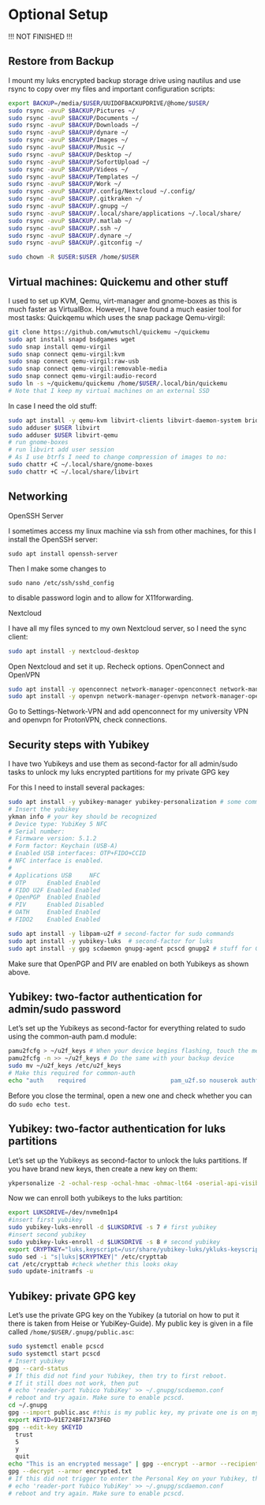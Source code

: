 # Optional Setup

!!! NOT FINISHED !!!

## Restore from Backup

I mount my luks encrypted backup storage drive using nautilus and use rsync to copy over my files and important configuration scripts:

```sh
export BACKUP=/media/$USER/UUIDOFBACKUPDRIVE/@home/$USER/
sudo rsync -avuP $BACKUP/Pictures ~/
sudo rsync -avuP $BACKUP/Documents ~/
sudo rsync -avuP $BACKUP/Downloads ~/
sudo rsync -avuP $BACKUP/dynare ~/
sudo rsync -avuP $BACKUP/Images ~/
sudo rsync -avuP $BACKUP/Music ~/
sudo rsync -avuP $BACKUP/Desktop ~/
sudo rsync -avuP $BACKUP/SofortUpload ~/
sudo rsync -avuP $BACKUP/Videos ~/
sudo rsync -avuP $BACKUP/Templates ~/
sudo rsync -avuP $BACKUP/Work ~/
sudo rsync -avuP $BACKUP/.config/Nextcloud ~/.config/
sudo rsync -avuP $BACKUP/.gitkraken ~/
sudo rsync -avuP $BACKUP/.gnupg ~/
sudo rsync -avuP $BACKUP/.local/share/applications ~/.local/share/
sudo rsync -avuP $BACKUP/.matlab ~/
sudo rsync -avuP $BACKUP/.ssh ~/
sudo rsync -avuP $BACKUP/.dynare ~/
sudo rsync -avuP $BACKUP/.gitconfig ~/

sudo chown -R $USER:$USER /home/$USER
```

## Virtual machines: Quickemu and other stuff

I used to set up KVM, Qemu, virt-manager and gnome-boxes as this is much faster as VirtualBox.
However, I have found a much easier tool for most tasks:
Quickqemu which uses the snap package Qemu-virgil:

```sh
git clone https://github.com/wmutschl/quickemu ~/quickemu
sudo apt install snapd bsdgames wget
sudo snap install qemu-virgil
sudo snap connect qemu-virgil:kvm
sudo snap connect qemu-virgil:raw-usb
sudo snap connect qemu-virgil:removable-media
sudo snap connect qemu-virgil:audio-record
sudo ln -s ~/quickemu/quickemu /home/$USER/.local/bin/quickemu
# Note that I keep my virtual machines on an external SSD
```

In case I need the old stuff:

```sh
sudo apt install -y qemu-kvm libvirt-clients libvirt-daemon-system bridge-utils virt-manager libvirt-daemon ovmf gnome-boxes
sudo adduser $USER libvirt
sudo adduser $USER libvirt-qemu
# run gnome-boxes
# run libvirt add user session
# As I use btrfs I need to change compression of images to no:
sudo chattr +C ~/.local/share/gnome-boxes
sudo chattr +C ~/.local/share/libvirt
```

## Networking

OpenSSH Server

I sometimes access my linux machine via ssh from other machines, for this I install the OpenSSH server:

`sudo apt install openssh-server`

Then I make some changes to

`sudo nano /etc/ssh/sshd_config`

to disable password login and to allow for X11forwarding.

Nextcloud

I have all my files synced to my own Nextcloud server, so I need the sync client:

```sh
sudo apt install -y nextcloud-desktop
```

Open Nextcloud and set it up. Recheck options.
OpenConnect and OpenVPN

```sh
sudo apt install -y openconnect network-manager-openconnect network-manager-openconnect-gnome
sudo apt install -y openvpn network-manager-openvpn network-manager-openvpn-gnome
```

Go to Settings-Network-VPN and add openconnect for my university VPN and openvpn for ProtonVPN, check connections.

## Security steps with Yubikey

I have two Yubikeys and use them as second-factor for all admin/sudo tasks to unlock my luks encrypted partitions for my private GPG key

For this I need to install several packages:

```sh
sudo apt install -y yubikey-manager yubikey-personalization # some common packages
# Insert the yubikey
ykman info # your key should be recognized
# Device type: YubiKey 5 NFC
# Serial number: 
# Firmware version: 5.1.2
# Form factor: Keychain (USB-A)
# Enabled USB interfaces: OTP+FIDO+CCID
# NFC interface is enabled.
# 
# Applications USB     NFC     
# OTP      Enabled Enabled  
# FIDO U2F Enabled Enabled  
# OpenPGP  Enabled Enabled  
# PIV      Enabled Disabled 
# OATH     Enabled Enabled  
# FIDO2    Enabled Enabled  

sudo apt install -y libpam-u2f # second-factor for sudo commands
sudo apt install -y yubikey-luks  # second-factor for luks
sudo apt install -y gpg scdaemon gnupg-agent pcscd gnupg2 # stuff for GPG
```

Make sure that OpenPGP and PIV are enabled on both Yubikeys as shown above.

## Yubikey: two-factor authentication for admin/sudo password

Let’s set up the Yubikeys as second-factor for everything related to sudo using the common-auth pam.d module:

```sh
pamu2fcfg > ~/u2f_keys # When your device begins flashing, touch the metal contact to confirm the association. You might need to insert a user pin as well
pamu2fcfg -n >> ~/u2f_keys # Do the same with your backup device
sudo mv ~/u2f_keys /etc/u2f_keys
# Make this required for common-auth
echo "auth    required                        pam_u2f.so nouserok authfile=/etc/u2f_keys cue" | sudo tee -a /etc/pam.d/common-auth
```

Before you close the terminal, open a new one and check whether you can do `sudo echo test`.

## Yubikey: two-factor authentication for luks partitions

Let’s set up the Yubikeys as second-factor to unlock the luks partitions.
If you have brand new keys, then create a new key on them:

```sh
ykpersonalize -2 -ochal-resp -ochal-hmac -ohmac-lt64 -oserial-api-visible #BE CAREFUL TO NOT OVERWRITE IF YOU HAVE ALREADY DONE THIS
```

Now we can enroll both yubikeys to the luks partition:

```sh
export LUKSDRIVE=/dev/nvme0n1p4
#insert first yubikey
sudo yubikey-luks-enroll -d $LUKSDRIVE -s 7 # first yubikey
#insert second yubikey
sudo yubikey-luks-enroll -d $LUKSDRIVE -s 8 # second yubikey
export CRYPTKEY="luks,keyscript=/usr/share/yubikey-luks/ykluks-keyscript"
sudo sed -i "s|luks|$CRYPTKEY|" /etc/crypttab
cat /etc/crypttab #check whether this looks okay
sudo update-initramfs -u
```

## Yubikey: private GPG key

Let’s use the private GPG key on the Yubikey (a tutorial on how to put it there is taken from Heise or YubiKey-Guide).
My public key is given in a file called `/home/$USER/.gnupg/public.asc`:

```sh
sudo systemctl enable pcscd
sudo systemctl start pcscd
# Insert yubikey
gpg --card-status
# If this did not find your Yubikey, then try to first reboot.
# If it still does not work, then put
# echo 'reader-port Yubico YubiKey' >> ~/.gnupg/scdaemon.conf
# reboot and try again. Make sure to enable pcscd.
cd ~/.gnupg
gpg --import public.asc #this is my public key, my private one is on my yubikey
export KEYID=91E724BF17A73F6D
gpg --edit-key $KEYID
  trust
  5
  y
  quit
echo "This is an encrypted message" | gpg --encrypt --armor --recipient $KEYID -o encrypted.txt
gpg --decrypt --armor encrypted.txt
# If this did not trigger to enter the Personal Key on your Yubikey, then try to put
# echo 'reader-port Yubico YubiKey' >> ~/.gnupg/scdaemon.conf
# reboot and try again. Make sure to enable pcscd.
```

